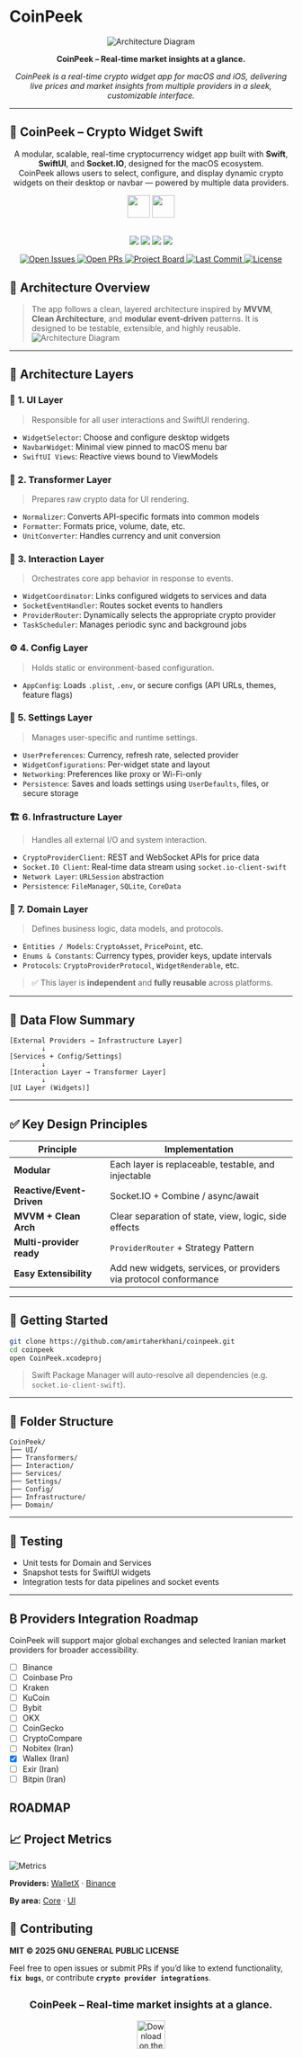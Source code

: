 # CoinPeek 

<p align="center">
  <img src="assets/logo.svg" alt="Architecture Diagram" />
</p>

<p align="center">
  <strong>CoinPeek – Real-time market insights at a glance.</strong>
</p>

<p align="center">
  <em>CoinPeek is a real-time crypto widget app for macOS and iOS, delivering live prices and market insights from multiple providers in a sleek, customizable interface.</em>
</p>

---

## 🚀 CoinPeek – Crypto Widget Swift
<p align="center">
  A modular, scalable, real-time cryptocurrency widget app built with <strong>Swift</strong>, <strong>SwiftUI</strong>, and <strong>Socket.IO</strong>, designed for the macOS ecosystem.<br>
  CoinPeek allows users to select, configure, and display dynamic crypto widgets on their desktop or navbar — powered by multiple data providers.
</p>

<p align="center">
  <img src="https://img.shields.io/badge/swift-F54A2A?style=for-the-badge&logo=swift&logoColor=white" height="40">
  <img src="https://img.shields.io/badge/mac%20os-000000?style=for-the-badge&logo=macos&logoColor=F0F0F0" height="40">
</p>

##


<p align="center">
  <img src="https://img.shields.io/github/v/release/amirtaherkhani/coinpeek?style=flat-square&logo=github">
  <img src="https://img.shields.io/github/actions/workflow/status/amirtaherkhani/coinpeek/CI.yml?style=flat-square&logo=github">
  <img src="https://img.shields.io/badge/Xcode-15.4-blue?style=flat-square&logo=xcode&logoColor=white">
  <img src="https://img.shields.io/badge/Swift-5.10-F54A2A?style=flat-square&logo=swift&logoColor=white">
</p>


<p align="center">
  <a href="https://github.com/amirtaherkhani/coinpeek/issues">
    <img alt="Open Issues" src="https://img.shields.io/github/issues/amirtaherkhani/coinpeek?style=flat-square">
  </a>
  <a href="https://github.com/amirtaherkhani/coinpeek/pulls">
    <img alt="Open PRs" src="https://img.shields.io/github/issues-pr/amirtaherkhani/coinpeek?style=flat-square">
  </a>
  <a href="https://github.com/users/amirtaherkhani/projects/3">
    <img alt="Project Board" src="https://img.shields.io/badge/Project-CoinPeek%20Roadmap-4c1?style=flat-square">
  </a>
  <a href="https://github.com/amirtaherkhani/coinpeek/commits/main">
    <img alt="Last Commit" src="https://img.shields.io/github/last-commit/amirtaherkhani/coinpeek?style=flat-square">
  </a>
  <a href="https://github.com/amirtaherkhani/coinpeek/blob/main/LICENSE">
    <img alt="License" src="https://img.shields.io/github/license/amirtaherkhani/coinpeek?style=flat-square">
  </a>
</p>
  
## 🧩 Architecture Overview

> The app follows a clean, layered architecture inspired by **MVVM**, **Clean Architecture**, and **modular event-driven** patterns. It is designed to be testable, extensible, and highly reusable.
![Architecture Diagram](assets/architecture.png)
---

## 🔷 Architecture Layers

### 🎨 **1. UI Layer**

> Responsible for all user interactions and SwiftUI rendering.

* `WidgetSelector`: Choose and configure desktop widgets
* `NavbarWidget`: Minimal view pinned to macOS menu bar
* `SwiftUI Views`: Reactive views bound to ViewModels

### 🔁 **2. Transformer Layer**

> Prepares raw crypto data for UI rendering.

* `Normalizer`: Converts API-specific formats into common models
* `Formatter`: Formats price, volume, date, etc.
* `UnitConverter`: Handles currency and unit conversion

### 🔄 **3. Interaction Layer**

> Orchestrates core app behavior in response to events.

* `WidgetCoordinator`: Links configured widgets to services and data
* `SocketEventHandler`: Routes socket events to handlers
* `ProviderRouter`: Dynamically selects the appropriate crypto provider
* `TaskScheduler`: Manages periodic sync and background jobs

### ⚙️ **4. Config Layer**

> Holds static or environment-based configuration.

* `AppConfig`: Loads `.plist`, `.env`, or secure configs (API URLs, themes, feature flags)

### 🔧 **5. Settings Layer**

> Manages user-specific and runtime settings.

* `UserPreferences`: Currency, refresh rate, selected provider
* `WidgetConfigurations`: Per-widget state and layout
* `Networking`: Preferences like proxy or Wi-Fi-only
* `Persistence`: Saves and loads settings using `UserDefaults`, files, or secure storage

### 🏗 **6. Infrastructure Layer**

> Handles all external I/O and system interaction.

* `CryptoProviderClient`: REST and WebSocket APIs for price data
* `Socket.IO Client`: Real-time data stream using `socket.io-client-swift`
* `Network Layer`: `URLSession` abstraction
* `Persistence`: `FileManager`, `SQLite`, `CoreData`

### 🧠 **7. Domain Layer**

> Defines business logic, data models, and protocols.

* `Entities / Models`: `CryptoAsset`, `PricePoint`, etc.
* `Enums & Constants`: Currency types, provider keys, update intervals
* `Protocols`: `CryptoProviderProtocol`, `WidgetRenderable`, etc.

> ✅ This layer is **independent** and **fully reusable** across platforms.

---

## 🔁 Data Flow Summary

```
[External Providers → Infrastructure Layer]
        ↓
[Services + Config/Settings]
        ↓
[Interaction Layer → Transformer Layer]
        ↓
[UI Layer (Widgets)]
```

---

## ✅ Key Design Principles

| Principle                 | Implementation                                                   |
| ------------------------- | ---------------------------------------------------------------- |
| **Modular**               | Each layer is replaceable, testable, and injectable              |
| **Reactive/Event-Driven** | Socket.IO + Combine / async/await                                |
| **MVVM + Clean Arch**     | Clear separation of state, view, logic, side effects             |
| **Multi-provider ready**  | `ProviderRouter` + Strategy Pattern                              |
| **Easy Extensibility**    | Add new widgets, services, or providers via protocol conformance |

---

## 🚀 Getting Started

```bash
git clone https://github.com/amirtaherkhani/coinpeek.git
cd coinpeek
open CoinPeek.xcodeproj
```

> Swift Package Manager will auto-resolve all dependencies (e.g. `socket.io-client-swift`).

---

## 📁 Folder Structure

```
CoinPeek/
├── UI/
├── Transformers/
├── Interaction/
├── Services/
├── Settings/
├── Config/
├── Infrastructure/
├── Domain/
```

---

## 🧪 Testing

* Unit tests for Domain and Services
* Snapshot tests for SwiftUI widgets
* Integration tests for data pipelines and socket events


---

## ₿ Providers Integration Roadmap

CoinPeek will support major global exchanges and selected Iranian market providers for broader accessibility.

- [ ] Binance
- [ ] Coinbase Pro
- [ ] Kraken
- [ ] KuCoin
- [ ] Bybit
- [ ] OKX
- [ ] CoinGecko
- [ ] CryptoCompare
- [ ] Nobitex (Iran)
- [x] Wallex (Iran)
- [ ] Exir (Iran)
- [ ] Bitpin (Iran)

## ROADMAP

<!-- ROADMAP:START -->
<!-- This section is auto-generated. Do not edit manually. -->
<!-- ROADMAP:END -->


## 📈 Project Metrics
![Metrics](https://raw.githubusercontent.com/amirtaherkhani/amirtaherkhani/main/github-metrics.svg)



**Providers:** 
[WalletX](https://github.com/amirtaherkhani/coinpeek/issues?q=is%3Aissue+label%3A%22phase%3A3a%22) ·
[Binance](https://github.com/amirtaherkhani/coinpeek/issues?q=is%3Aissue+label%3A%22phase%3A3b%22)

**By area:** 
[Core](https://github.com/amirtaherkhani/coinpeek/issues?q=is%3Aissue+label%3Aarea%3Acore) ·
[UI](https://github.com/amirtaherkhani/coinpeek/issues?q=is%3Aissue+label%3Aarea%3Aui)


## 🤝 Contributing

**MIT © 2025   GNU GENERAL PUBLIC LICENSE**

Feel free to open issues or submit PRs if you’d like to extend functionality, **`fix bugs`**, or contribute **`crypto provider integrations`**.

##

<p align="center" style="font-size:18px;">
  <strong>CoinPeek – Real-time market insights at a glance.</strong>
</p>

<p align="center">
  <a href="https://apps.apple.com/app/idYOUR_APP_ID">
    <img src="https://developer.apple.com/assets/elements/badges/download-on-the-app-store.svg" alt="Download on the App Store" height="50">
  </a>
</p>




